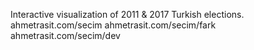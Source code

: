 Interactive visualization of 2011 & 2017 Turkish elections.
ahmetrasit.com/secim
ahmetrasit.com/secim/fark
ahmetrasit.com/secim/dev
